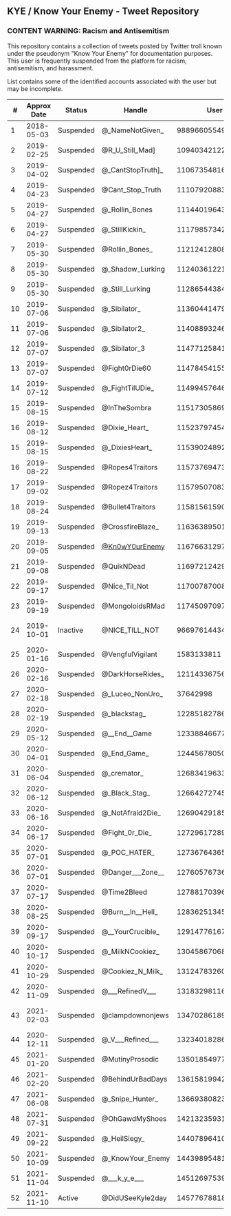## KYE / Know Your Enemy - Tweet Repository

### CONTENT WARNING: Racism and Antisemitism

This repository contains a collection of tweets posted by Twitter troll known under the pseudonym "Know Your Enemy" for documentation purposes. This user is frequently suspended from the platform for racism, antisemitism, and harassment.

List contains some of the identified accounts associated with the user but may be incomplete.


| #  | Approx Date | Status    | Handle                  | User ID             | Name                          |
| -- | ----------- | --------- | ----------------------- | ------------------- | ----------------------------- |
| 1  | 2018-05-03  | Suspended | @\_NameNotGiven\_       | 988966055497285632  | Know Your Enemy               |
| 2  | 2019-02-25  | Suspended | @R\_U\_Still\_Mad]       | 1094034212263546881 | Know Your Enemy               |
| 3  | 2019-04-02  | Suspended | @\_CantStopTruth\]_      | 1106735481616826368 | Know Your Enemy               |
| 4  | 2019-04-23  | Suspended | @Cant\_Stop\_Truth      | 1110792088348692480 | Know Your Enemy               |
| 5  | 2019-04-27  | Suspended | @\_Rollin\_Bones        | 1114401964375334917 | Know Your Enemy               |
| 6  | 2019-04-27  | Suspended | @\_StillKickin\_        | 1117985734210646016 | Know Your Enemy               |
| 7  | 2019-05-30  | Suspended | @Rollin\_Bones\_        | 1121241280888168448 | Know Your Enemy               |
| 8  | 2019-05-30  | Suspended | @\_Shadow\_Lurking      | 1124036122114392064 | Know Your Enemy               |
| 9  | 2019-05-30  | Suspended | @\_Still\_Lurking       | 1128654438409752578 | Know Your Enemy               |
| 10 | 2019-07-06  | Suspended | @\_Sibilator\_          | 1136044147972820992 | Know Your Enemy               |
| 11 | 2019-07-06  | Suspended | @\_Sibilator2\_         | 1140889324696657921 | Know Your Enemy               |
| 12 | 2019-07-07  | Suspended | @\_Sibilator\_3         | 1147712584134455296 | Know Your Enemy               |
| 13 | 2019-07-07  | Suspended | @Fight0rDie60           | 1147845415531765761 | Know Your Enemy               |
| 14 | 2019-07-12  | Suspended | @\_FightTilUDie\_       | 1149945764631568384 | Know Your Enemy               |
| 15 | 2019-08-15  | Suspended | @InTheSombra            | 1151730586907750401 | Know Your Enemy               |
| 16 | 2019-08-12  | Suspended | @Dixie\_Heart\_         | 1152379745457332225 | Know Your Enemy               |
| 15 | 2019-08-15  | Suspended | @\_DixiesHeart\_        | 1153902489261002753 | Know Your Enemy               |
| 16 | 2019-08-22  | Suspended | @Ropes4Traitors         | 1157376947317563392 | Know Your Enemy               |
| 17 | 2019-09-02  | Suspended | @Ropez4Traitors         | 1157950708399915008 | Know Your Enemy               |
| 18 | 2019-08-24  | Suspended | @Bullet4Traitors        | 1158156159011950593 | Know Your Enemy               |
| 19 | 2019-09-13  | Suspended | @CrossfireBlaze\_       | 1163638950122217472 | Know Your Enemy               |
| 20 | 2019-09-05  | Suspended | [@Kn0wY0urEnemy](https://github.com/TwitterArchives/KYE/blob/main/19-09%20to%2019-09%20Kn0wY0urEnemy.md)          | 1167663129700065280 | Know Your Enemy               |
| 21 | 2019-09-08  | Suspended | @QuikNDead              | 1169721242938675200 | Know Your Enemy               |
| 22 | 2019-09-17  | Suspended | @Nice\_Til\_Not         | 1170078700823568384 | Know Your Enemy               |
| 23 | 2019-09-19  | Suspended | @MongoloidsRMad         | 1174509709769859072 | KYE                           |
| 24 | 2019-10-01  | Inactive  | @NICE\_TILL\_NOT        | 966976144347025408  | KNOW YOUR ENEMY               |
| 25 | 2020-01-16  | Suspended | @VengfulVigilant        | 1583133811          | Know Your Enemy               |
| 26 | 2020-02-16  | Suspended | @DarkHorseRides\_       | 1211433675633487872 | Know Your Enemy               |
| 27 | 2020-02-18  | Suspended | @\_Luceo\_NonUro\_      | 37642998            | Know Your Enemy               |
| 28 | 2020-02-19  | Suspended | @\_blackstag\_          | 1228518278689181699 | Know Your Enemy               |
| 29 | 2020-05-12  | Suspended | @\_\_End\_\_Game        | 1233884667704537092 | Know Your Enemy               |
| 30 | 2020-04-01  | Suspended | @\_End\_Game\_          | 1244567805095219200 | KYE                           |
| 31 | 2020-06-04  | Suspended | @\_cremator\_           | 1268341963322843136 | Cremator 🔥                   |
| 32 | 2020-06-12  | Suspended | @\_Black\_Stag\_        | 1266427274514980867 | Know Your Enemy               |
| 33 | 2020-06-16  | Suspended | @\_NotAfraid2Die\_      | 1269042918536310785 | Luceo Non Uro                 |
| 34 | 2020-06-17  | Suspended | @Fight\_0r\_Die\_       | 1272961728981196800 | Tùlach Àrd 🇺🇸🏴󠁧󠁢󠁳󠁣󠁴󠁿 |
| 35 | 2020-07-01  | Suspended | @\_POC\_HATER\_         | 1273676436579082240 | POC Hater                     |
| 36 | 2020-07-01  | Suspended | @Danger\_\_\_Zone\_\_   | 1276057673667153925 | Danger Zone                   |
| 37 | 2020-07-17  | Suspended | @Time2Bleed             | 1278817039633862656 | Ichor                         |
| 38 | 2020-08-25  | Suspended | @Burn\_\_ln\_\_Hell\_   | 1283625134574772229 | Incinerator                   |
| 39 | 2020-09-17  | Suspended | @\_\_YourCrucible\_     | 1291477616726220800 | † 𝕮𝖗𝖚𝖈𝖎𝖇𝖑𝖊 †          |
| 40 | 2020-10-17  | Suspended | @\_MilkNCookiez\_       | 1304586706838892544 | K.Y.E.                        |
| 41 | 2020-10-29  | Suspended | @Cookiez\_N\_Milk\_     | 1312478326024364032 | 🦇 𝕂.𝕐.𝔼. 🦇               |
| 42 | 2020-11-09  | Suspended | @\_\_\_RefinedV\_\_\_   | 1318329811622793217 | ⚔ ₭.Ɏ.Ɇ. ⚔                    |
| 43 | 2021-02-03  | Suspended | @clampdownonjews        | 1347028618900250624 | Stop jews, Fellow Whites and  |
| 44 | 2020-12-11  | Suspended | @\_V\_\_\_Refined\_\_\_ | 1323401828696993792 | ЯΣFIПΣD VΣПӨM                 |
| 45 | 2021-01-20  | Suspended | @MutinyProsodic         | 1350185497767776258 | ᑭᖇOᔕOᗪIᑕ ᗰᑌTIᑎY               |
| 46 | 2021-02-20  | Suspended | @BehindUrBadDays        | 1361581994262552576 | 𝐂𝐫𝐞𝐦𝐚𝐭𝐨𝐫 𝐈𝐈         |
| 47 | 2021-06-08  | Suspended | @\_Snipe\_Hunter\_      | 1366938082377928704 | Snipe Hunter                  |
| 48 | 2021-07-31  | Suspended | @OhGawdMyShoes          | 1421323593166827521 | Shoes 👞                      |
| 49 | 2021-09-22  | Suspended | @\_HeilSiegy\_          | 1440789641091710977 | Heil Siegy                    |
| 50 | 2021-10-09  | Suspended | @\_KnowYour\_Enemy      | 1443989548157992964 | KYE                           |
| 51 | 2021-11-04  | Suspended | @\_\_\_k\_y\_e\_\_\_    | 1451269753952247810 | ₭.Ɏ.Ɇ                         |
| 52 | 2021-11-10  | Active    | @DidUSeeKyle2day        | 1457767881832210438 | ӄռօա ʏօʊʀ ɛռɛʍʏ               |
